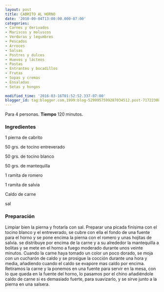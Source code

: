```yaml
---
layout: post
title: CABRITO AL HORNO
date: '2010-09-04T13:00:00.000-07:00'
categories:
- Carnes y derivados
- Mariscos y moluscos
- Verduras y legumbres
- Pescados
- Arroces
- Salsas
- Postres y dulces
- Huevos y lácteos
- Pastas
- Entrantes y bocadillos
- Frutas
- Sopas y cremas
- Ensaladas
- Setas y hongos
 
modified_time: '2016-03-16T01:52:52.337-07:00'
blogger_id: tag:blogger.com,1999:blog-5299957599287034512.post-717223084876719816
---
```


Para 4 personas.
<b>Tiempo</b> 120 minutos.

<h3>Ingredientes</h3>

1 pierna de cabrito

50 grs. de tocino entreverado

50 grs. de tocino blanco

50 grs. de mantequilla

1 ramita de romero

1 ramita de salvia

Caldo de carne

sal

<h3>Preparación</h3>

Limpiar bien la pierna y frotarla con sal. Preparar una picada finísima con el tocino blanco y el entreverado, se cubre con ella el fondo de una fuente para el horno y se pone encima la pierna con el romero y unas hojitas de salvia. se distribuye por encima de la carne y a su alrededor la mantequilla a bolitas y se mete en el horno a fuego moderado durante unos veinte minutos. Cuando la carne haya tomado un color un poco dorado, se moja con un cucharón de caldo y se prosigue la cocción durante una hora y media, añadiendo cuando el caldo se evapore mas caldo por encima. Retiramos la carne y la ponemos en una fuente para servir en la mesa, con lo que queda en la fuente del horno, lo pasamos por el chino añadiéndole caldo de carne si es demasiado fuerte, para suavizarlo, y se sirve junto a la pierna en una salsera.

